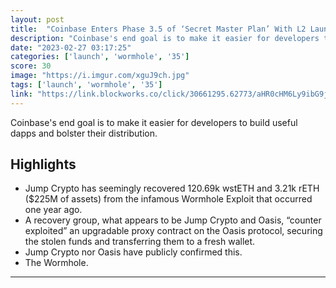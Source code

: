 ```yaml
---
layout: post
title:  "Coinbase Enters Phase 3.5 of ‘Secret Master Plan’ With L2 Launch"
description: "Coinbase's end goal is to make it easier for developers to build useful dapps and bolster their distribution."
date: "2023-02-27 03:17:25"
categories: ['launch', 'wormhole', '35']
score: 30
image: "https://i.imgur.com/xguJ9ch.jpg"
tags: ['launch', 'wormhole', '35']
link: "https://link.blockworks.co/click/30661295.62773/aHR0cHM6Ly9ibG9ja3dvcmtzLmNvL25ld3MvY29pbmJhc2UtbGF1bmNoZXMtbDI/61e07b81a11a831bf0a8116bB67da7180"
---
```


Coinbase's end goal is to make it easier for developers to build useful dapps and bolster their distribution.

## Highlights

- Jump Crypto has seemingly recovered 120.69k wstETH and 3.21k rETH ($225M of assets) from the infamous Wormhole Exploit that occurred one year ago.
- A recovery group, what appears to be Jump Crypto and Oasis, “counter exploited” an upgradable proxy contract on the Oasis protocol, securing the stolen funds and transferring them to a fresh wallet.
- Jump Crypto nor Oasis have publicly confirmed this.
- The Wormhole.

---
